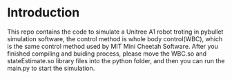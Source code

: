 # Introduction
This repo contains the code to simulate a Unitree A1 robot troting in pybullet simulation software, the control method is whole body control(WBC), which is the  same control method used by MIT Mini Cheetah Software.
After you finished compiling and buiding process, please move the WBC.so and stateEstimate.so library files into the python folder, and then you can run the main.py to start the simulation. 

